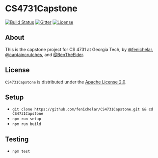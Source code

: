 # CS4731Capstone

[![Build Status](https://travis-ci.org/fenichelar/CS4731Capstone.svg)](https://travis-ci.org/fenichelar/CS4731Capstone)
[![Gitter](https://badges.gitter.im/fenichelar/CS4731Capstone.svg)](https://gitter.im/fenichelar/CS4731Capstone?utm_source=badge&utm_medium=badge&utm_campaign=pr-badge&utm_content=badge)
[![License](https://img.shields.io/github/license/fenichelar/CS4731Capstone.svg)](./LICENSE.md)

## About
This is the capstone project for CS 4731 at Georgia Tech, by [@fenichelar](https://github.com/fenichelar), [@captaincrutches](https://github.com/captaincrutches), and [@BenTheElder](https://github.com/BenTheElder).

## License
`CS4731Capstone` is distributed under the [Apache License 2.0](./LICENSE.md).

## Setup
* `git clone https://github.com/fenichelar/CS4731Capstone.git && cd CS4731Capstone`
* `npm run setup`
* `npm run build`

## Testing
* `npm test`
